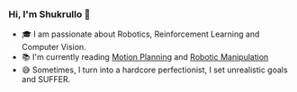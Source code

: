### Hi, I'm Shukrullo 👋


- 🎓 I am passionate about Robotics, Reinforcement Learning and Computer Vision.
- 📚 I'm currently reading [Motion Planning](https://roboticseabass.com/2024/06/30/how-do-robot-manipulators-move/) and [Robotic Manipulation](https://manipulation.csail.mit.edu/)
- 😅 Sometimes, I turn into a hardcore perfectionist, I set unrealistic goals and SUFFER. 


